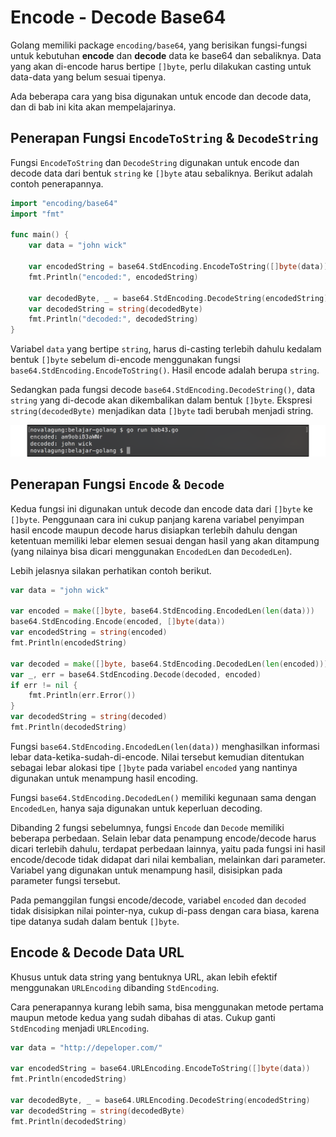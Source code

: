# Encode - Decode Base64

Golang memiliki package `encoding/base64`, yang berisikan fungsi-fungsi untuk kebutuhan **encode** dan **decode** data ke base64 dan sebaliknya. Data yang akan di-encode harus bertipe `[]byte`, perlu dilakukan casting untuk data-data yang belum sesuai tipenya.

Ada beberapa cara yang bisa digunakan untuk encode dan decode data, dan di bab ini kita akan mempelajarinya.

## Penerapan Fungsi `EncodeToString` & `DecodeString`

Fungsi `EncodeToString` dan `DecodeString` digunakan untuk encode dan decode data dari bentuk `string` ke `[]byte` atau sebaliknya. Berikut adalah contoh penerapannya.

```go
import "encoding/base64"
import "fmt"

func main() {
    var data = "john wick"

    var encodedString = base64.StdEncoding.EncodeToString([]byte(data))
    fmt.Println("encoded:", encodedString)

    var decodedByte, _ = base64.StdEncoding.DecodeString(encodedString)
    var decodedString = string(decodedByte)
    fmt.Println("decoded:", decodedString)
}
```

Variabel `data` yang bertipe `string`, harus di-casting terlebih dahulu kedalam bentuk `[]byte` sebelum di-encode menggunakan fungsi `base64.StdEncoding.EncodeToString()`. Hasil encode adalah berupa `string`.

Sedangkan pada fungsi decode `base64.StdEncoding.DecodeString()`, data `string` yang di-decode akan dikembalikan dalam bentuk `[]byte`. Ekspresi `string(decodedByte)` menjadikan data `[]byte` tadi berubah menjadi string.

![Encode & decode data string](images/43_1_encode_decode.png)

## Penerapan Fungsi `Encode` & `Decode`

Kedua fungsi ini digunakan untuk decode dan encode data dari `[]byte` ke `[]byte`. Penggunaan cara ini cukup panjang karena variabel penyimpan hasil encode maupun decode harus disiapkan terlebih dahulu dengan ketentuan memiliki lebar elemen sesuai dengan hasil yang akan ditampung (yang nilainya bisa dicari menggunakan `EncodedLen` dan `DecodedLen`).

Lebih jelasnya silakan perhatikan contoh berikut.

```go
var data = "john wick"

var encoded = make([]byte, base64.StdEncoding.EncodedLen(len(data)))
base64.StdEncoding.Encode(encoded, []byte(data))
var encodedString = string(encoded)
fmt.Println(encodedString)

var decoded = make([]byte, base64.StdEncoding.DecodedLen(len(encoded)))
var _, err = base64.StdEncoding.Decode(decoded, encoded)
if err != nil {
    fmt.Println(err.Error())
}
var decodedString = string(decoded)
fmt.Println(decodedString)
```

Fungsi `base64.StdEncoding.EncodedLen(len(data))` menghasilkan informasi lebar data-ketika-sudah-di-encode. Nilai tersebut kemudian ditentukan sebagai lebar alokasi tipe `[]byte` pada variabel `encoded` yang nantinya digunakan untuk menampung hasil encoding.

Fungsi `base64.StdEncoding.DecodedLen()` memiliki kegunaan sama dengan `EncodedLen`, hanya saja digunakan untuk keperluan decoding.

Dibanding 2 fungsi sebelumnya, fungsi `Encode` dan `Decode` memiliki beberapa perbedaan. Selain lebar data penampung encode/decode harus dicari terlebih dahulu, terdapat perbedaan lainnya, yaitu pada fungsi ini hasil encode/decode tidak didapat dari nilai kembalian, melainkan dari parameter. Variabel yang digunakan untuk menampung hasil, disisipkan pada parameter fungsi tersebut.

Pada pemanggilan fungsi encode/decode, variabel `encoded` dan `decoded` tidak disisipkan nilai pointer-nya, cukup di-pass dengan cara biasa, karena tipe datanya sudah dalam bentuk `[]byte`.

## Encode & Decode Data URL

Khusus untuk data string yang bentuknya URL, akan lebih efektif menggunakan `URLEncoding` dibanding `StdEncoding`.

Cara penerapannya kurang lebih sama, bisa menggunakan metode pertama maupun metode kedua yang sudah dibahas di atas. Cukup ganti `StdEncoding` menjadi `URLEncoding`.

```go
var data = "http://depeloper.com/"

var encodedString = base64.URLEncoding.EncodeToString([]byte(data))
fmt.Println(encodedString)

var decodedByte, _ = base64.URLEncoding.DecodeString(encodedString)
var decodedString = string(decodedByte)
fmt.Println(decodedString)
```
